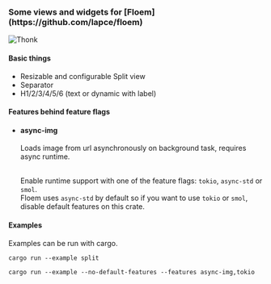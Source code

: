 <h3>Some views and widgets for [Floem](https://github.com/lapce/floem)</h3>

![Thonk](https://encrypted-tbn0.gstatic.com/images?q=tbn:ANd9GcRuuoecUcG7XuBfkUagFMrsRody7Lx5uG2Bv6C26Kq3pQ&s)

<h4>Basic things</h4>

- Resizable and configurable Split view
- Separator
- H1/2/3/4/5/6 (text or dynamic with label)

<h4>Features behind feature flags</h4>

- <h4>async-img</h4>
    Loads image from url asynchronously on background task, requires async runtime.
    </br>
    </br>

    Enable runtime support with one of the feature flags: `tokio`, `async-std` or `smol`.
    </br>
    Floem uses `async-std` by default so if you want to use `tokio` or `smol`, disable default features on this crate.


<h4>Examples</h4>

Examples can be run with cargo.

`cargo run --example split`

`cargo run --example --no-default-features --features async-img,tokio`